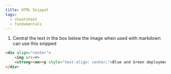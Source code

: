 ```yaml
---
title: HTML Snippet
tags:
  - cheatsheet
  - fundamentals
---
```


1. Central the text in the box below the image when used with markdown can use this snipped

```html
<div align="center">
	<img src=#>
    <strong><em><p style="text-align: center;">Blue and Green deployment strategy</p></em></strong>
</div>
```
